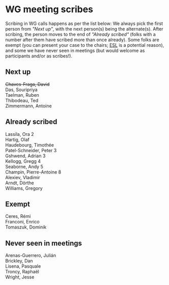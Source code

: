 # WG meeting scribes

Scribing in WG calls happens as per the list below: We always pick the first person from *"Next up"*, with the next person(s) being the alternate(s). After scribing, the person moves to the end of *"Already scribed"* (folks with a number after them have scribed more than once already). Some folks are exempt (you can present your case to the chairs; [ESL](https://en.wikipedia.org/wiki/English_as_a_second_or_foreign_language) is a potential reason), and some we have never seen in meetings (but would welcome as participants and/or as scribes!).

## Next up
~~Chaves-Fraga, David~~  
Das, Souripriya  
Taelman, Ruben  
Thibodeau, Ted  
Zimmermann, Antoine  

## Already scribed
Lassila, Ora 2  
Hartig, Olaf  
Haudebourg, Timothée  
Patel-Schneider, Peter 3  
Gshwend, Adrian 3  
Kellogg, Gregg 4  
Seaborne, Andy 5  
Champin, Pierre-Antoine 8  
Alexiev, Vladimir  
Arndt, Dörthe  
Williams, Gregory  

## Exempt
Ceres, Rémi  
Franconi, Enrico  
Tomaszuk, Dominik  

## Never seen in meetings
Arenas-Guerrero, Julián  
Brickley, Dan  
Lisena, Pasquale  
Troncy, Raphaël  
Wright, Jesse  

